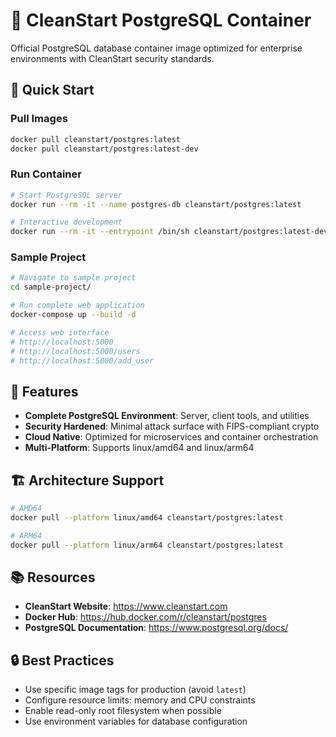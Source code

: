 # 🐘 CleanStart PostgreSQL Container

Official PostgreSQL database container image optimized for enterprise environments with CleanStart security standards.

## 🚀 Quick Start

### Pull Images
```bash
docker pull cleanstart/postgres:latest
docker pull cleanstart/postgres:latest-dev
```

### Run Container
```bash
# Start PostgreSQL server
docker run --rm -it --name postgres-db cleanstart/postgres:latest

# Interactive development
docker run --rm -it --entrypoint /bin/sh cleanstart/postgres:latest-dev
```

### Sample Project
```bash
# Navigate to sample project
cd sample-project/

# Run complete web application
docker-compose up --build -d

# Access web interface
# http://localhost:5000
# http://localhost:5000/users
# http://localhost:5000/add_user
```

## 🌟 Features

- **Complete PostgreSQL Environment**: Server, client tools, and utilities
- **Security Hardened**: Minimal attack surface with FIPS-compliant crypto
- **Cloud Native**: Optimized for microservices and container orchestration
- **Multi-Platform**: Supports linux/amd64 and linux/arm64

## 🏗️ Architecture Support

```bash
# AMD64
docker pull --platform linux/amd64 cleanstart/postgres:latest

# ARM64
docker pull --platform linux/arm64 cleanstart/postgres:latest
```

## 📚 Resources

- **CleanStart Website**: https://www.cleanstart.com
- **Docker Hub**: https://hub.docker.com/r/cleanstart/postgres
- **PostgreSQL Documentation**: https://www.postgresql.org/docs/

## 🔒 Best Practices

- Use specific image tags for production (avoid `latest`)
- Configure resource limits: memory and CPU constraints
- Enable read-only root filesystem when possible
- Use environment variables for database configuration